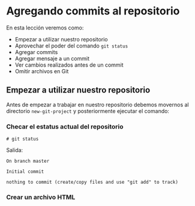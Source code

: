 # Agregando commits al repositorio

En esta lección veremos como:

 - Empezar a utilizar nuestro repositorio
 - Aprovechar el poder del comando `git status`
 - Agregar commits
 - Agregar mensaje a un commit
 - Ver cambios realizados antes de un commit
 - Omitir archivos en Git

## Empezar a utilizar nuestro repositorio

Antes de empezar a trabajar en nuestro repositorio debemos movernos al directorio `new-git-project` y posteriormente ejecutar el comando:

### Checar el estatus actual del repositorio

    # git status

Salida:

    On branch master

    Initial commit

    nothing to commit (create/copy files and use "git add" to track)

### Crear un archivo HTML


<!--stackedit_data:
eyJoaXN0b3J5IjpbMTE5NDYyOTk5MF19
-->